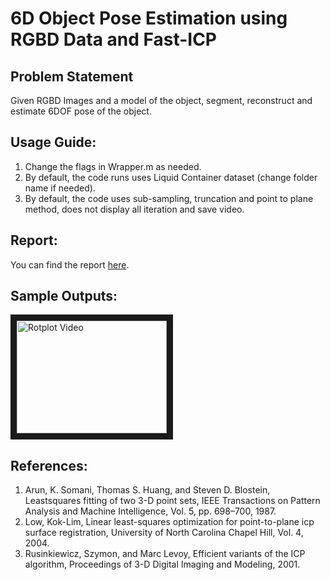 # 6D Object Pose Estimation using RGBD Data and Fast-ICP

## Problem Statement
Given RGBD Images and a model of the object, segment, reconstruct and estimate 6DOF pose of the object.

## Usage Guide:
1. Change the flags in Wrapper.m as needed.
2. By default, the code runs uses Liquid Container dataset (change folder name if needed).
3. By default, the code uses sub-sampling, truncation and point to plane method, does not display all iteration and save video.

## Report:
You can find the report [here](Report/ESE650Project6.pdf).

## Sample Outputs:
<a href="http://www.youtube.com/watch?feature=player_embedded&v=41MlKuzzLKk
" target="_blank"><img src="http://img.youtube.com/vi/41MlKuzzLKk/0.jpg" 
alt="Rotplot Video" width="240" height="180" border="10" /></a>

## References:
1. Arun, K. Somani, Thomas S. Huang, and Steven D. Blostein, Leastsquares
fitting of two 3-D point sets, IEEE Transactions on Pattern
Analysis and Machine Intelligence, Vol. 5, pp. 698–700, 1987.
2. Low, Kok-Lim, Linear least-squares optimization for point-to-plane
icp surface registration, University of North Carolina Chapel Hill,
Vol. 4, 2004.
3. Rusinkiewicz, Szymon, and Marc Levoy, Efficient variants of the ICP
algorithm, Proceedings of 3-D Digital Imaging and Modeling, 2001.

